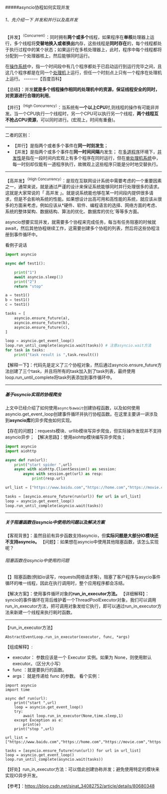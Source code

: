 #####asyncio协程如何实现并发
###### 1、先介绍一下 并发和并行以及高并发
【并发】<sup>（Concurrent）</sup>：同时拥有**两个或多个**线程，如果程序在**单核**处理器上运行，多个线程将**交替地换入或者换出**内存，这些线程是**同时存在**的，每个线程都处于执行过程中的某个状态；如果运行在多核处理器上，此时，程序中每个线程都将分配到一个处理器核上，然后能够同时运行。

在[操作系统](https://baike.baidu.com/item/%E6%93%8D%E4%BD%9C%E7%B3%BB%E7%BB%9F/192)中，指一个时间段中有几个程序都处于已启动运行到运行完毕之间，且这几个程序都是在同一个[处理机](https://baike.baidu.com/item/%E5%A4%84%E7%90%86%E6%9C%BA/128842)上运行，但任一个时刻点上只有一个程序在处理机上运行。
-------【百度百科】

【总结】：并发**就是多个线程操作相同的处理机中的资源，保证线程安全的同时，对资源进行合理的利用**。


【并行】<sup>（High Concurrency）</sup>：当系统有**一个以上CPU**时,则线程的操作有可能非并发。当一个CPU执行一个线程时，另一个CPU可以执行另一个线程，**两个线程互不抢占CPU资源**，可以同时进行。(宏观上，时间有重叠)。

---
二者的区别：
- 【并行】是指两个或者多个事件在**同一时刻发生**；
- 【并发】是指两个或多个事件在**同一时间间隔**内发生；
在[多道程序](https://baike.baidu.com/item/%E5%A4%9A%E9%81%93%E7%A8%8B%E5%BA%8F)环境下，[并发性](https://baike.baidu.com/item/%E5%B9%B6%E5%8F%91%E6%80%A7)是指在一段时间内宏观上有多个程序在同时运行，但在[单处理机系统](https://baike.baidu.com/item/%E5%8D%95%E5%A4%84%E7%90%86%E6%9C%BA%E7%B3%BB%E7%BB%9F)中，每一时刻却仅能有一道程序执行，故微观上这些程序只能是分时地交替执行。

---

【高并发】<sup>（High Concurrency）</sup>：是现在互联网设计系统中需要考虑的一个重要因素之一，通常来说，就是通过严谨的设计来保证系统能够同时并行处理很多的请求。这就是大家常说的「 高并发 」。就是说系统能也够在某一时间段内提供很多请求，但是不会影响系统的性能。如果想设计出高可用和高性能的系统，就应该从很多的方面来考虑，例如应该从*硬件、软件、编程语言的选择、网络方面的考虑、系统的整体架构、数据结构、算法的优化、数据库的优化`等等多方面。

asyncio想要实现并发，就需要多个协程来完成任务，每当有任务阻塞的时候就await，然后其他协程继续工作，这需要创建多个协程的列表，然后将这些协程注册到事件循环中。

看例子说话
```py
import asyncio

async def test1():

    print("1")
    await asyncio.sleep(1)
    print("2")
    return "stop"

a = test1()
b = test1()
c = test1()

tasks = [
    asyncio.ensure_future(a),
    asyncio.ensure_future(b),
    asyncio.ensure_future(c),
]

loop = asyncio.get_event_loop()
loop.run_until_complete(asyncio.wait(tasks)) # 注意asyncio.wait方法
for task in tasks:
    print("task result is ",task.result())
```
【解释一下】：代码先是定义了三个协程对象，然后通过asyncio.ensure_future方法创建了三个task，并且将所有的task加入到了task列表，最终使用loop.run_until_complete将task列表添加到事件循环中。


---

##### 基于asyncio实现的协程爬虫

上文中已经介绍了如何使用`async与await`创建协程函数，以及如何使用asyncio.get_event_loop创建事件循环并执行协程函数。在这里主要讲一讲涉及到**asyncio库**的异步爬虫如何实现。

【存在的问题】：requests模块、urllib模块写异步爬虫，但实际操作发现并不支持asyncio异步；
【解决思路】：使用aiohttp模块编写异步爬虫；
```py
import asyncio
import aiohttp

async def run(url):
    print("start spider ",url)
    async with aiohttp.ClientSession() as session:
        async with session.get(url) as resp:
            print(resp.url)

url_list = ["https://www.baidu.com","https://home.com","https://movie.com","https://taobai.com"]

tasks = [asyncio.ensure_future(run(url)) for url in url_list]
loop = asyncio.get_event_loop()
loop.run_until_complete(asyncio.wait(tasks))
```
---

##### 关于阻塞函数在asyncio中使用的问题以及解决方案

【客观背景】：虽然目前有异步函数支持asyncio，但**实际问题是大部分IO模块还不支持asyncio。**
【问题】：如果想在asyncio中使用其他阻塞函数，该怎么实现呢？

###### 阻塞函数在asyncio中使用的问题

【】阻塞函数(例如io读写，requests网络请求等)，阻塞了客户程序与asycio事件循环的唯一线程，因此在执行调用时，整个应用程序都会冻结。


【解决方案】：使用事件循环对象的**run_in_executor方法。**
【详细解释】：syncio的事件循环在背后维护着一个ThreadPoolExecutor对象，我们可以调用run_in_executor方法，把可调用对象发给它执行，即可以通过run_in_executor方法来新建一个线程来执行耗时函数。

---

【run_in_executor方法】
```
AbstractEventLoop.run_in_executor(executor, func, *args)
```
【组成解释】:
- executor： 参数应该是一个 Executor 实例。如果为 None，则使用默认 executor。（区分大小写）
- func ：就是要执行的函数。
- args： 就是传递给 func 的参数。
看个实例：

```
import asyncio
import time

async def run(url):
    print("start ",url)
    loop = asyncio.get_event_loop()
    try:
        await loop.run_in_executor(None,time.sleep,1)
    except Exception as e:
        print(e)
    print("stop ",url)

url_list = ["https://www.baidu.com","https://home.com","https://movie.com","https://taobai.com"]

tasks = [asyncio.ensure_future(run(url)) for url in url_list]
loop = asyncio.get_event_loop()
loop.run_until_complete(asyncio.wait(tasks))
```
【好处】run_in_executor方法：可以借此创建协称并发；避免使用特定的模块来实现IO异步开发。


【参考】：https://blog.csdn.net/sinat_34082752/article/details/80680348

